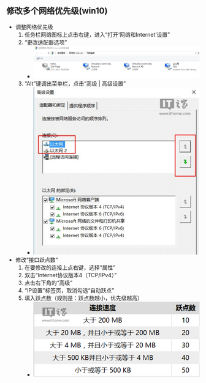 ## 修改多个网络优先级(win10)
- 调整网络优先级
    1. 任务栏网络图标上点击右键，进入“打开‘网络和Internet’设置”
    2. “更改适配器选项”
        - ![图1](/resource/image/windows/Snipaste_2018-07-26_14-05-41.png)
    3. “Alt”键调出菜单栏，点击“高级 | 高级设置”
        - ![图2](/resource/image/windows/20160830_144220_311.png)
- 修改“接口跃点数”
    1. 在要修改的连接上点右键，选择“属性”
    2. 双击“Internet协议版本4（TCP/IPv4）”
    3. 点击右下角的“高级”
    4. “IP设置”标签页，取消勾选“自动跃点”
    5. 填入跃点数（规则是：跃点数越小，优先级越高）
        - ![图3](/resource/image/windows/20160830_142202_366.png)